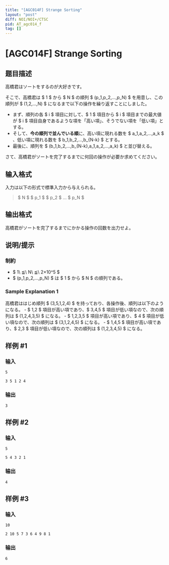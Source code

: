 ```yaml
---
title: "[AGC014F] Strange Sorting"
layout: "post"
diff: NOI/NOI+/CTSC
pid: AT_agc014_f
tag: []
---
```


# [AGC014F] Strange Sorting

## 题目描述

[problemUrl]: https://atcoder.jp/contests/agc014/tasks/agc014_f

高橋君はソートをするのが大好きです。

そこで、高橋君は $ 1 $ から $ N $ の順列 $ (p_1,p_2,...,p_N) $ を用意し、この順列が $ (1,2,...,N) $ になるまで以下の操作を繰り返すことにしました。

- まず、順列の各 $ i $ 項目に対して、$ 1 $ 項目から $ i $ 項目までの最大値が $ i $ 項目自身であるような項を「高い項」、そうでない項を「低い項」とする。
- そして、**今の順列で並んでいる順**に、高い項に現れる数を $ a_1,a_2,...,a_k $ 、低い項に現れる数を $ b_1,b_2,...,b_{N-k} $ とする。
- 最後に、順列を $ (b_1,b_2,...,b_{N-k},a_1,a_2,...,a_k) $ と並び替える。

さて、高橋君がソートを完了するまでに何回の操作が必要か求めてください。

## 输入格式

入力は以下の形式で標準入力から与えられる。

> $ N $ $ p_1 $ $ p_2 $ ... $ p_N $

## 输出格式

高橋君がソートを完了するまでにかかる操作の回数を出力せよ。

## 说明/提示

### 制約

- $ 1\ ≦\ N\ ≦\ 2×10^5 $
- $ (p_1,p_2,...,p_N) $ は $ 1 $ から $ N $ の順列である。

### Sample Explanation 1

高橋君ははじめ順列 $ (3,5,1,2,4) $ を持っており、各操作後、順列は以下のようになる。 - $ 1,2 $ 項目が高い項であり、$ 3,4,5 $ 項目が低い項なので、次の順列は $ (1,2,4,3,5) $ になる。 - $ 1,2,3,5 $ 項目が高い項であり、$ 4 $ 項目が低い項なので、次の順列は $ (3,1,2,4,5) $ になる。 - $ 1,4,5 $ 項目が高い項であり、$ 2,3 $ 項目が低い項なので、次の順列は $ (1,2,3,4,5) $ になる。

## 样例 #1

### 输入

```
5
3 5 1 2 4
```

### 输出

```
3
```

## 样例 #2

### 输入

```
5
5 4 3 2 1
```

### 输出

```
4
```

## 样例 #3

### 输入

```
10
2 10 5 7 3 6 4 9 8 1
```

### 输出

```
6
```

